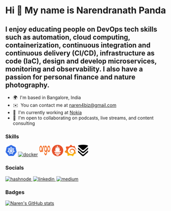 Hi 👋 My name is Narendranath Panda
==================================

I enjoy educating people on DevOps tech skills such as automation, cloud computing, containerization, continuous integration and continuous delivery (CI/CD), infrastructure as code (IaC), design and develop microservices, monitoring and observability. I also have a passion for personal finance and nature photography.
----------------------------------------------

*   🌍  I'm based in Bangalore, India 
*   ✉️  You can contact me at [naren4biz@gmail.com](mailto:naren4biz@gmail.com)
*   🚀  I'm currently working at [Nokia](http://Nokia.net)
*   🤝  I'm open to collaborating on podcasts, live streams, and content consulting

### Skills 
<p align="left">
<a href="https://kubernetes.io/" target="_blank" rel="noreferrer"><img src="https://raw.githubusercontent.com/kubernetes/kubernetes/refs/heads/master/logo/logo_with_border.svg" width="36" height="36" alt="kubernetes" /></a>
<a href="https://docs.docker.com/get-started/" target="_blank" rel="noreferrer"><img src="https://raw.githubusercontent.com/docker/docs/refs/heads/main/static/assets/images/engine.svg" width="36" height="36" alt="docker" /></a>
<a href="https://argo-cd.readthedocs.io/en/stable/" target="_blank" rel="noreferrer"><img src="https://raw.githubusercontent.com/argoproj/argo-cd/refs/heads/master/ui/src/assets/images/argo_o.svg" width="36" height="36" alt="argo-cd" /></a>
<a href="https://prometheus.io/" target="_blank" rel="noreferrer"><img src="https://raw.githubusercontent.com/prometheus/prometheus/refs/heads/main/documentation/images/prometheus-logo.svg" width="36" height="36" alt="prometheus" /></a>
<a href="https://grafana.com/" target="_blank" rel="noreferrer"><img src="https://raw.githubusercontent.com/grafana/grafana/refs/heads/main/packages/grafana-icons/svg/grafana.svg" width="36" height="36" alt="grafana" /></a>
<a href="https://victoriametrics.com/" target="_blank" rel="noreferrer"><img src="https://raw.githubusercontent.com/VictoriaMetrics/VictoriaMetrics/refs/heads/master/app/vlselect/vmui/favicon.svg" width="36" height="36" alt="VictoriaMetrics" /></a>
</p>
                    
### Socials

<p align="left">          
<a href="https://hashnode.com/@naren4biz" target="_blank" rel="noreferrer" style="padding-right: 2px;"> <img src="https://raw.githubusercontent.com/danielcranney/readme-generator/main/public/icons/socials/hashnode.svg" width="32" height="32" alt="hashnode"  /> </a><a href="https://www.linkedin.com/in/narendranathpanda/" target="_blank" rel="noreferrer" style="padding-right: 2px;"> <img src="https://raw.githubusercontent.com/danielcranney/readme-generator/main/public/icons/socials/linkedin.svg" width="32" height="32" alt="linkedin" /> </a><a href="https://medium.com/@panda.narendra" target="_blank" rel="noreferrer" style="padding-right: 2px;"> <img src="https://raw.githubusercontent.com/danielcranney/readme-generator/main/public/icons/socials/medium.svg" width="32" height="32" alt="medium"/> </a>
  
</p>

### Badges
[![Naren's GitHub stats](https://github-readme-stats.vercel.app/api?username=naren4b)](https://github.com/naren4b/github-readme-stats)
